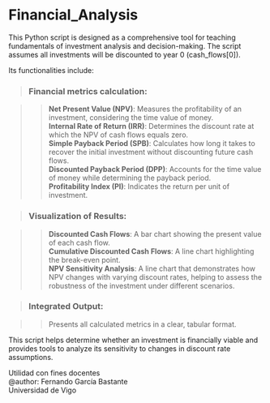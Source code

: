 # Financial_Analysis

This Python script is designed as a comprehensive tool for teaching fundamentals of investment analysis and decision-making. The script assumes all investments will be discounted to year 0 (cash_flows[0]).

Its functionalities include:

> ### Financial metrics calculation:

>> **Net Present Value (NPV)**: Measures the profitability of an investment, considering the time value of money.<br>
>> **Internal Rate of Return (IRR)**: Determines the discount rate at which the NPV of cash flows equals zero.<br>
>> **Simple Payback Period (SPB)**: Calculates how long it takes to recover the initial investment without discounting future cash flows.<br>
>> **Discounted Payback Period (DPP)**: Accounts for the time value of money while determining the payback period.<br>
>> **Profitability Index (PI)**: Indicates the return per unit of investment.<br>

> ### Visualization of Results:

>> **Discounted Cash Flows**: A bar chart showing the present value of each cash flow.<br>
>> **Cumulative Discounted Cash Flows**: A line chart highlighting the break-even point.<br>
>> **NPV Sensitivity Analysis**: A line chart that demonstrates how NPV changes with varying discount rates, helping to assess the robustness of the investment under different scenarios.<br>

> ### Integrated Output:

>> Presents all calculated metrics in a clear, tabular format.<br>

This script helps determine whether an investment is financially viable and provides tools to analyze its sensitivity to changes in discount rate assumptions.

Utilidad con fines docentes<br>
@author: Fernando García Bastante<br>
Universidad de Vigo
